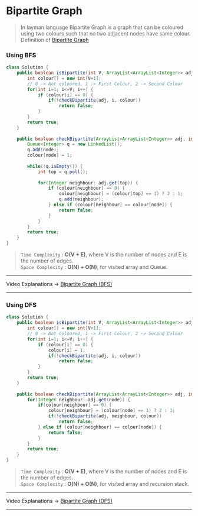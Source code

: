 # Bipartite Graph
> In layman language Bipartite Graph is a graph that can be coloured using two colours such that no two adjacent nodes have same colour.
> Definition of [Bipartite Graph](https://en.wikipedia.org/wiki/Bipartite_graph#:~:text=In%20the%20mathematical%20field%20of,the%20parts%20of%20the%20graph.)

### Using BFS
```java
class Solution {
    public boolean isBipartite(int V, ArrayList<ArrayList<Integer>> adj) {
        int colour[] = new int[V+1];
        // 0 -> Not coloured, 1 -> First Colour, 2 -> Second Colour
        for(int i=1; i<=V; i++) {
            if (colour[i] == 0) {
                if(!checkBipartite(adj, i, colour))
                    return false;
            }    
        }
        return true;
    }
    
    public boolean checkBipartite(ArrayList<ArrayList<Integer>> adj, int node, int[] colour) {
        Queue<Integer> q = new LinkedList();
        q.add(node);
        colour[node] = 1;
        
        while(!q.isEmpty()) {
            int top = q.poll();
            
            for(Integer neighbour: adj.get(top)) {
                if (colour[neighbour] == 0) {
                    colour[neighbour] = (colour[top] == 1) ? 2 : 1;
                    q.add(neighbour);
                } else if (colour[neighbour] == colour[node]) {
                    return false;
                }
            }
        }
        return true;
    }
}
```
> `Time Complexity` : **O(V + E)**, where V is the number of nodes and E is the number of edges.   
> `Space Complexity` : **O(N) + O(N)**, for visited array and Queue.    
---
Video Explanations -> [Bipartite Graph (BFS)](https://www.youtube.com/watch?v=nbgaEu-pvkU&list=PLgUwDviBIf0rGEWe64KWas0Nryn7SCRWw&index=10)  
<hr>

### Using DFS
```java
class Solution {
    public boolean isBipartite(int V, ArrayList<ArrayList<Integer>> adj) {
        int colour[] = new int[V+1];
        // 0 -> Not Coloured, 1 -> First Colour, 2 -> Second Colour
        for(int i=1; i<=V; i++) {
            if (colour[i] == 0) {
                colour[i] = 1;
                if(!checkBipartite(adj, i, colour))
                    return false;
            }    
        }
        return true;
    }
    
    public boolean checkBipartite(ArrayList<ArrayList<Integer>> adj, int node, int colour[]) {
        for(Integer neighbour: adj.get(node)) {
            if(colour[neighbour] == 0) {
                colour[neighbour] = (colour[node] == 1) ? 2 : 1;
                if(!checkBipartite(adj, neighbour, colour)) 
                    return false;
            } else if (colour[neighbour] == colour[node]) {
                return false;
            }
        }
        return true;
    }
}
```
> `Time Complexity` : **O(V + E)**, where V is the number of nodes and E is the number of edges.   
> `Space Complexity` : **O(N) + O(N)**, for visited array and recursion stack.    
---
Video Explanations -> [Bipartite Graph (DFS)](https://www.youtube.com/watch?v=uC884ske2uQ&list=PLgUwDviBIf0rGEWe64KWas0Nryn7SCRWw&index=11)  
<hr>
